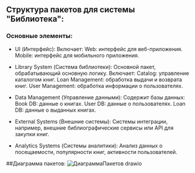 ## Структура пакетов для системы "Библиотека":
### Основные элементы:
- UI (Интерфейс):
    Включает:
      Web: интерфейс для веб-приложения.
      Mobile: интерфейс для мобильного приложения.
  
- Library System (Система библиотеки):
Основной пакет, обрабатывающий основную логику.
  Включает:
    Catalog: управление каталогом книг.
      Loan Management: обработка выдачи и возврата книг.
      User Management: обработка информации о пользователях.

- Data Management (Управление данными):
Содержит базы данных:
    Book DB: данные о книгах.
    User DB: данные о пользователях.
    Loan DB: данные о выданных книгах.

- External Systems (Внешние системы):
    Системы интеграции, например, внешние библиографические сервисы или API для закупки книг.
  
- Analytics Systems (Системы аналитики):
    Анализ данных о посещаемости, популярности книг, активности пользователей.

##Диаграмма пакетов:
![ДиаграммаПакетов drawio](https://github.com/user-attachments/assets/01fa6cac-8c22-4678-80e1-0b6fce844110)
